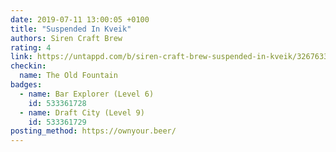 ```yaml
---
date: 2019-07-11 13:00:05 +0100
title: "Suspended In Kveik"
authors: Siren Craft Brew
rating: 4
link: https://untappd.com/b/siren-craft-brew-suspended-in-kveik/3267633
checkin:
  name: The Old Fountain
badges:
  - name: Bar Explorer (Level 6)
    id: 533361728
  - name: Draft City (Level 9)
    id: 533361729
posting_method: https://ownyour.beer/
---
```

